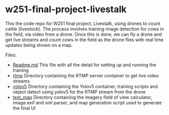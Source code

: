 # w251-final-project-livestalk
This the code repo for W251 final project, Livestalk, using drones to count cattle (livestock).
The process involves training image detection for cows in the field, via video from a drone.
Once this is done, we can fly a drone and get live streams and count cows in the field as
the drone flies with real time updates being shown on a map.

Files:
- [Readme.md](./Readme.md) This file with all the detail for setting up and running the training
- [rtmp](./rtmp) Directory containing the RTMP server container to get live video streams
- [yolov5](./yolov5) Directory containing the Yolov5 container, training scripts and object detect using yolov5 for the RTMP stream from the drone
- [test_map](./test_map) Directory containing the imagery field of view calculator, image exif and xml parser, and map generation script used to generate the final UI
